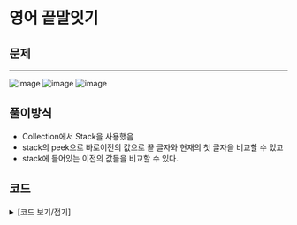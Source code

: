 # 영어 끝말잇기

## 문제
---
![image](https://github.com/Employment-Study/Algorithm_Study/assets/44068819/3de9ae1a-ba12-420b-ae85-679c9e8a8a58)
![image](https://github.com/Employment-Study/Algorithm_Study/assets/44068819/8cd091db-e724-4f23-9397-5745f6141403)
![image](https://github.com/Employment-Study/Algorithm_Study/assets/44068819/7064175f-a850-40bd-9ed0-900a3f5e0ae8)

## 풀이방식
- Collection에서 Stack을 사용했음
- stack의 peek으로 바로이전의 값으로 끝 글자와 현재의 첫 글자을 비교할 수 있고
- stack에 들어있는 이전의 값들을 비교할 수 있다.

## 코드

<details>
<summary>
[코드 보기/접기]
</summary>

```java
import java.util.Arrays;
import java.util.Stack;
// 영어 끝말 잇기
class Solution {
	public int[] solution(int n, String[] words) {		// n은 참여자의 수
		int[] answer = new int[2];						// 2 ~ 10명
		int step = 1;									// 1단계
		int count = 0;									
		char prev = 1;									// 이전 단어
		
		Stack<String> wordStack = new Stack<String>();					// 단어 저장 및 STACK
		
		loop1:for(String s : words) {
			if (!wordStack.isEmpty())
				prev = wordStack.peek().charAt(wordStack.peek().length()-1);
			if(wordStack.isEmpty()) {							// 비었으면 바로 push
				wordStack.push(s);
				count++;
			}else if(prev == s.charAt(0)) {						// 뒷자리와 앞자리가 일치하고 
				for(String pwords : wordStack) {				// 중복 x
					if(pwords.equals(s)) {						// 중복
						count++;								
                        answer[0] = count;
			            answer[1] = step;
						break loop1;							// 라벨링으로 바깥 for문 탈출
					}
				}
				// 중복 검사 마저 끝났으면
				wordStack.push(s);
				count++;
			}else {												// 앞자리 불일치
				count++;
                answer[0] = count;
			    answer[1] = step;
				break;
			}
			if(count == n) {									// index계산
				count = 0;
				step += 1;
			}	
		}// end of for		
		return answer;
	}
}

```
</details>
